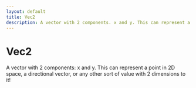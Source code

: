 ```yaml
---
layout: default
title: Vec2
description: A vector with 2 components. x and y. This can represent a point in 2D space, a directional vector, or any other sort of value with 2 dimensions to it!
---
```

# Vec2

A vector with 2 components: x and y. This can represent a point in 2D space,
a directional vector, or any other sort of value with 2 dimensions to it!




